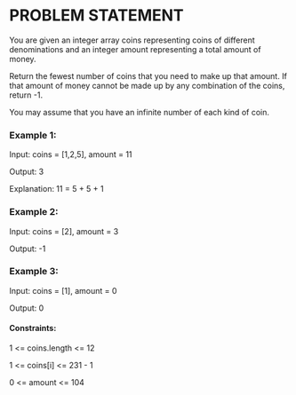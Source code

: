 # PROBLEM STATEMENT 

You are given an integer array coins representing coins of different denominations and an integer amount representing a total amount of money.

Return the fewest number of coins that you need to make up that amount. If that amount of money cannot be made up by any combination of the coins, return -1.

You may assume that you have an infinite number of each kind of coin.

 

### Example 1:

Input: coins = [1,2,5], amount = 11

Output: 3

Explanation: 11 = 5 + 5 + 1

### Example 2:

Input: coins = [2], amount = 3

Output: -1

### Example 3:

Input: coins = [1], amount = 0

Output: 0
 

#### Constraints:

1 <= coins.length <= 12

1 <= coins[i] <= 231 - 1

0 <= amount <= 104
